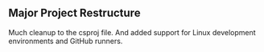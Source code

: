 ## Major Project Restructure

Much cleanup to the csproj file. And added support for Linux development environments and GitHub runners.
